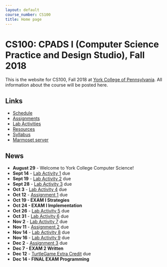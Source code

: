 ```yaml
---
layout: default
course_number: CS100
title: Home page
---
```


# CS100: CPADS I (Computer Science Practice and Design Studio), Fall 2018

This is the website for CS100, Fall 2018 at [York College of Pennsylvania](http://www.ycp.edu).
All information about the course will be posted here.

## Links

* [Schedule](schedule.html)
* [Assignments](assign/index.html)
* [Lab Activities](labs/index.html)
* [Resources](resources/index.html)
* [Syllabus](syllabus.html)
* [Marmoset server](https://cs.ycp.edu/marmoset)

## News

* **August 29** - Welcome to York College Computer Science!
* **Sept 14** - [Lab Activity 1](labs/CPADS_Lab1.pdf) due
* **Sept 19** - [Lab Activity 2](labs/CPADS_Lab2.pdf) due
* **Sept 28** - [Lab Activity 3](labs/CPADS_Lab3.pdf) due
* **Oct 3**   - [Lab Activity 4](labs/CPADS_Lab4.pdf) due
* **Oct 12**  - [Assignment 1](assign/CPADS_Assign1.pdf) due
* **Oct 19    - EXAM I Strategies**
* **Oct 24    - EXAM I Implementation**
* **Oct 26**  - [Lab Activity 5](labs/CPADS_Lab5.pdf) due
* **Oct 31**  - [Lab Activity 6](labs/CPADS_Lab6.pdf) due
* **Nov 2**   - [Lab Activity 7](labs/CPADS_Lab7.pdf) due
* **Nov 11**  - [Assignment 2](assign/CPADS_Assign2.pdf) due
* **Nov 14**  - [Lab Activity 8](labs/CPADS_Lab8.pdf) due
* **Nov 16**  - [Lab Activity 9](labs/CPADS_Lab9.pdf) due
* **Dec 2**   - [Assignment 3](assign/CPADS_Assign3.pdf) due
* **Dec 7     - EXAM 2 Written**
* **Dec 12**  - [TurtleGame Extra Credit](assign/CPADS_TurtleGameProject.pdf) due
* **Dec 14    - FINAL EXAM Programming**
